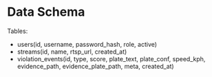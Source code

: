 # Data Schema

Tables:
- users(id, username, password_hash, role, active)
- streams(id, name, rtsp_url, created_at)
- violation_events(id, type, score, plate_text, plate_conf, speed_kph, evidence_path, evidence_plate_path, meta, created_at)
